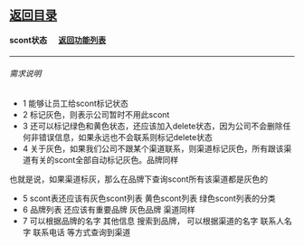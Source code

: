 ## [返回目录](../../readme.md)  
#### scont状态 &nbsp;&nbsp;&nbsp;&nbsp; [返回功能列表](./1.md)
---
###### 需求说明
- 1 能够让员工给scont标记状态
- 2 标记灰色，则表示公司暂时不用此scont
- 3 还可以标记绿色和黄色状态，还应该加入delete状态，因为公司不会删除任何非错误信息，如果永远也不会联系则标记delete状态
- 4 关于灰色，如果我们公司不跟某个渠道联系，则渠道标记灰色，所有跟该渠道有关的scont全部自动标记灰色。品牌同样

也就是说，如果渠道标灰，那么在品牌下查询scont所有该渠道都是灰色的

- 5 scont表还应该有灰色scont列表 黄色scont列表 绿色scont列表的分类
- 6 品牌列表 还应该有重要品牌 灰色品牌 渠道同样
- 7 可以根据品牌的名字 其他信息 搜索到品牌， 可以根据渠道的名字 联系人名字 联系电话 等方式查询到渠道
